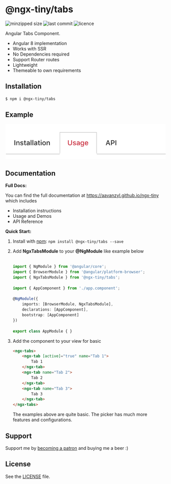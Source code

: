# @ngx-tiny/tabs

![minzipped size](https://img.shields.io/bundlephobia/minzip/@ngx-tiny/tabs?style=for-the-badge)
![last commit](https://img.shields.io/github/last-commit/aavanzyl/ngx-tiny?style=for-the-badge)
![licence](https://img.shields.io/npm/l/@ngx-tiny/tabs?style=for-the-badge)

Angular Tabs Component.

* Angular 8 implementation
* Works with SSR
* No Dependencies required
* Support Router routes
* Lightweight
* Themeable to own requirements

## Installation

```sh
$ npm i @ngx-tiny/tabs
```

## Example

![ngx-tabs example](https://raw.githubusercontent.com/aavanzyl/ngx-tiny/master/projects/assets/ngx-tabs.png)

## Documentation

__Full Docs:__

You can find the full documentation at https://aavanzyl.github.io/ngx-tiny which includes
* Installation instructions
* Usage and Demos
* API Reference

__Quick Start:__

1. Install with [npm](https://www.npmjs.com): `npm install @ngx-tiny/tabs --save`

2. Add __NgxTabsModule__ to your __@NgModule__ like example below
    ```typescript

    import { NgModule } from '@angular/core';
    import { BrowserModule } from '@angular/platform-browser';
    import { NgxTabsModule } from '@ngx-tiny/tabs';

    import { AppComponent } from './app.component';

    @NgModule({
        imports: [BrowserModule, NgxTabsModule],
        declarations: [AppComponent],
        bootstrap: [AppComponent]
    })

    export class AppModule { }

    ```
 4. Add the component to your view for basic
    ```html
    <ngx-tabs>
        <ngx-tab [active]="true" name="Tab 1">
            Tab 1
        </ngx-tab>
        <ngx-tab name="Tab 2">
            Tab 2
        </ngx-tab>
        <ngx-tab name="Tab 3">
            Tab 3
        </ngx-tab>
    </ngx-tabs>
    ```
    The examples above are quite basic. The picker has much more features and configurations. 
    
## Support

Support me by [becoming a patron](https://www.patreon.com/bePatron?u=27640996) and buying me a beer :) 

## License
See the [LICENSE][license] file.


[license]: /LICENSE
[contributing]: /CONTRIBUTING.md
[docs]: /DOCUMENTATION.md 